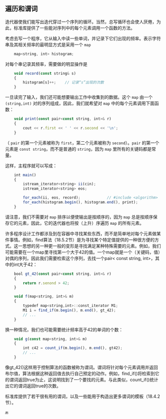 ## 遍历和谓词

迭代器使我们能写出迭代穿过一个序列的循环。当然，总写循环也会使人厌倦，为此，标准库提供了一些能对序列中的每个元素调用一个函数的方法。

考虑去写一个程序，它从输入中读一些单词，并记录下它们出现的频率。表示字符串及其相关频率的最明显方式是采用一个 `map`

```javascript
    map<string, int> histogram;
```

对每个串记录其频率，需要做的明显操作是

```javascript
    void record(const string& s)
    {
        histogram[s]++;    // 记录“s”出现的次数
    }
```

一旦读完了输入，我们还可能想要输出工作中收集到的数据。这个 `map` 由一个 `(string,int)` 对的序列组成，因此，我们就希望对 `map` 中的每个元素调用下面函数：

```javascript
    void print(const pair<const string, int>& r)
    {
        cout << r.first << ' ' << r.second << '\n';
    }
```

（ `pair` 的第一个元素被称为 `first`，第二个元素被称为 `second`）。`pair` 的第一个元素是 `const string`，而不是普通的 `string`，因为 `map` 里所有的关键码都是常量。

这样，主程序就可以写成：

```javascript
    int main()
    {
        istream_iterator<string> ii(cin);
        istream_iterator<string> eos;

        for_each(ii, eos, record);            // #include <algorithm>
        for_each(histogram.begin(), histogram.end(), print);
    }
```

请注意，我们不需要对 `map` 排序以便使输出是按顺序的，因为 `map` 总是按顺序保存它的元素，因此，它的迭代器也将按（上升）序遍历 `map` 的所有元素。





许多程序设计工作都涉及到在容器中寻找某些东西，而不是简单地对每个元素做某件事情。例如，find算法（18.5.2节）是为寻找某个特定值提供的一种很方便的方式。这一思想的另一种更一般的变形是寻找满足某种特殊需要的元素。例如，我们可能需要在一个map里寻找第一个大于42的值。一个map就是一个（关键码，值）对偶的序列，因此我们需要检索这个序列，去找一个pair&lt; const string, int&gt;，其中的int大于42：

```javascript
    bool gt_42(const pair<const string, int>& r)
    {
        return r.senond > 42;
    }

    void f(map<string, int>& m)
    {
        typedef map<string,int>::const_iterator M1;
        M1 i = find_if(m.begin(), m.end(), gt_42);
        // ...
    } 
```

换一种情况，我们也可能需要统计频率高于42的单词的个数：

```javascript
    void g(const map<string, int>& m)
    {
        int c42 = count_if(m.begin(), m.end(), gt42);
        // ...
    }
```

像gt\_42\(\)这样用于控制算法的函数被称为谓词。谓词将针对每个元素调用并返回布尔值，算法根据这种返回值去执行自己预定的动作。例如，find\_if\(\)将检索到它的谓词返回true为止，这说明找到了一个要找的元素。与此类似，count\_if\(\)统计出它的谓词返回true的次数。

标准库提供了若干很有用的谓词，以及一些能用于构造出更多谓词的模板（18.4.2节）。

🔚

